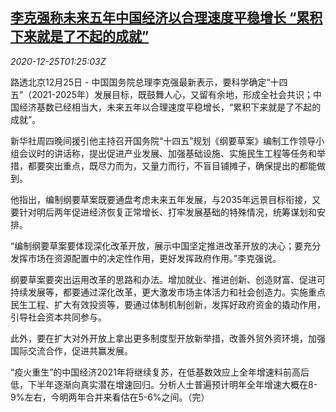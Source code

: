 <!--1608862998000-->
[李克强称未来五年中国经济以合理速度平稳增长 “累积下来就是了不起的成就”](https://cn.reuters.com/article/china-li-keqiang-gdp-outlook-1225-idCNKBS28Z031)
------

<div><i>2020-12-25T01:25:03Z</i></div><p>路透北京12月25日 - 中国国务院总理李克强最新表示，要科学确定“十四五”（2021-2025年）发展目标，既鼓舞人心，又留有余地，形成全社会共识；中国经济基数已经相当大，未来五年以合理速度平稳增长，“累积下来就是了不起的成就”。</p><p>新华社周四晚间援引他主持召开国务院“十四五”规划《纲要草案》编制工作领导小组会议时的讲话称，提出促进产业发展、加强基础设施、实施民生工程等任务和举措，都要突出重点，既尽力而为，又量力而行，不盲目铺摊子，确保提出的都能做到。</p><p>他指出，编制纲要草案既要通盘考虑未来五年发展，与2035年远景目标衔接，又要针对明后两年促进经济恢复正常增长、打牢发展基础的特殊情况，统筹谋划和安排。　　</p><p>“编制纲要草案要体现深化改革开放，展示中国坚定推进改革开放的决心；要充分发挥市场在资源配置中的决定性作用，更好发挥政府作用。”李克强说。</p><p>纲要草案要突出运用改革的思路和办法。增加就业、推进创新、创造财富、促进可持续发展等，都要通过深化改革，更大激发市场主体活力和社会创造力。实施重点民生工程、扩大有效投资等，要通过体制机制创新，发挥好政府资金的撬动作用，引导社会资本共同参与。</p><p>此外，要在扩大对外开放上拿出更多制度型开放新举措，改善外贸外资环境，加强国际交流合作，促进共赢发展。</p><p>“疫火重生”的中国经济2021年将继续复苏，在低基数效应上全年增速料前高后低，下半年逐渐向真实潜在增速回归。分析人士普遍预计明年全年增速大概在8-9%左右，今明两年合并来看估在5-6%之间。（完）　</p>
